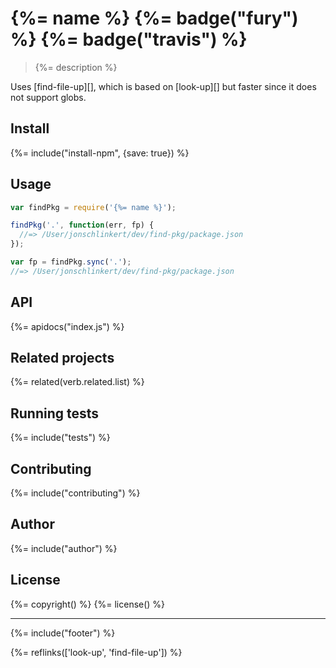 # {%= name %} {%= badge("fury") %} {%= badge("travis") %}

> {%= description %}

Uses [find-file-up][], which is based on [look-up][] but faster since it does not support globs.

## Install
{%= include("install-npm", {save: true}) %}

## Usage

```js
var findPkg = require('{%= name %}');

findPkg('.', function(err, fp) {
  //=> /User/jonschlinkert/dev/find-pkg/package.json
});

var fp = findPkg.sync('.');
//=> /User/jonschlinkert/dev/find-pkg/package.json
```

## API
{%= apidocs("index.js") %}

## Related projects
{%= related(verb.related.list) %}  

## Running tests
{%= include("tests") %}

## Contributing
{%= include("contributing") %}

## Author
{%= include("author") %}

## License
{%= copyright() %}
{%= license() %}

***

{%= include("footer") %}

{%= reflinks(['look-up', 'find-file-up']) %}